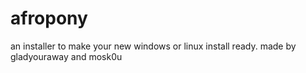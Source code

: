 # afropony
an installer to make your new windows or linux install ready.
made by gladyouraway and mosk0u 

